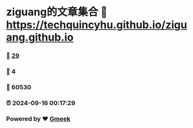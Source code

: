 # ziguang的文章集合 :link: https://techquincyhu.github.io/ziguang.github.io 
### :page_facing_up: [29](https://techquincyhu.github.io/ziguang.github.io/tag.html) 
### :speech_balloon: 4 
### :hibiscus: 60530 
### :alarm_clock: 2024-09-16 00:17:29 
### Powered by :heart: [Gmeek](https://github.com/Meekdai/Gmeek)
